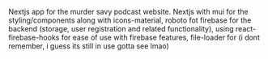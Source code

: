 Nextjs app for the murder savy podcast website.
Nextjs with mui for the styling/components along with icons-material, roboto fot firebase for the backend (storage, user registration and related functionality), using react-firebase-hooks for ease of use with firebase features, file-loader for (i dont remember, i guess its still in use gotta see lmao)
